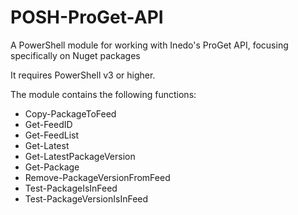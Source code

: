 # POSH-ProGet-API
A PowerShell module for working with Inedo's ProGet API, focusing specifically on Nuget packages

It requires PowerShell v3 or higher.

The module contains the following functions:

   * Copy-PackageToFeed
   * Get-FeedID
   * Get-FeedList
   * Get-Latest
   * Get-LatestPackageVersion
   * Get-Package
   * Remove-PackageVersionFromFeed
   * Test-PackageIsInFeed
   * Test-PackageVersionIsInFeed